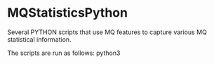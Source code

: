 # MQStatisticsPython
Several PYTHON scripts that use MQ features to capture various MQ statistical information.

The scripts are run as follows:
python3 <script name> <script config properties>

1: Queue Statistics - runs and captures MQ Queue Statistics for the Queue Manager identified in the config.properties file pass on the command line. It will produce a CSV file in the same directory as run which can be imported into EXCEL. A log report file is created in the directory configured in the log.config.property file pointed to by the config.property file.
2: Channel Statistics - runs and captures MQ Chanel Statistics for active channels on the Queue Manager identified in the config.properties file pass on the command line. It will produce a CSV file in the same directory as run which can be imported into EXCEL. A log report file is created in the directory configured in the log.config.property file pointed to by the config.property file.
3: SYSTEM Stats - runs and captures System Statistics (CPU, DISK, MEMORY) for the Queue Manager identified in the config.properties file pass on the command line. It will produce a CSV file in the same directory as run which can be imported into EXCEL. A log report file is created in the directory configured in the log.config.property file pointed to by the config.property file.

These scripts run using PYTHON 3.8 on Linux and Windows. They require PYMQI 1.12 or the most recent version.

The scripts use MQ base commands (INQ Channels Stats, INQ Queue Stats) and also exercises the MQ System sample program amqsrua.

The scripts show how to execute the commands and parse through the data. The end result will be an output CSV file that can
be imported into EXCEL.

Note (2023-07-07) 
queue.stats_CS.py is the current queue.stats.py with the added code to connect either Client or Server. As the code in the other scripts were built from this script the same changes can be made to the other scripts.
